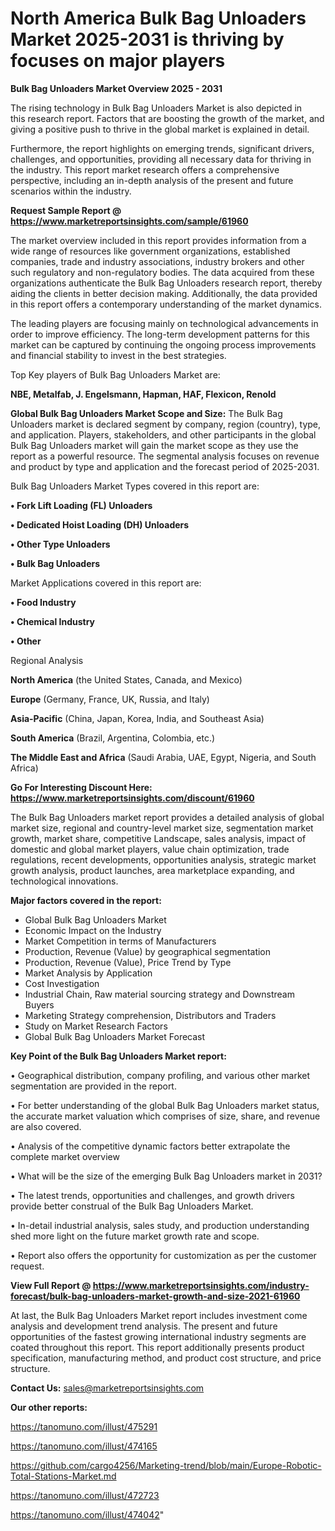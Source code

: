 # North America Bulk Bag Unloaders Market 2025-2031 is thriving by focuses on major players

<Strong> Bulk Bag Unloaders Market Overview 2025 - 2031</strong>

The rising technology in Bulk Bag Unloaders Market is also depicted in this research report. Factors that are boosting the growth of the market, and giving a positive push to thrive in the global market is explained in detail.

Furthermore, the report highlights on emerging trends, significant drivers, challenges, and opportunities, providing all necessary data for thriving in the industry. This report market research offers a comprehensive perspective, including an in-depth analysis of the present and future scenarios within the industry.

<strong>Request Sample Report @ <a href=https://www.marketreportsinsights.com/sample/61960>https://www.marketreportsinsights.com/sample/61960</a></strong>

The market overview included in this report provides information from a wide range of resources like government organizations, established companies, trade and industry associations, industry brokers and other such regulatory and non-regulatory bodies. The data acquired from these organizations authenticate the Bulk Bag Unloaders research report, thereby aiding the clients in better decision making. Additionally, the data provided in this report offers a contemporary understanding of the market dynamics.

The leading players are focusing mainly on technological advancements in order to improve efficiency. The long-term development patterns for this market can be captured by continuing the ongoing process improvements and financial stability to invest in the best strategies.

Top Key players of Bulk Bag Unloaders Market are:

<strong>NBE, Metalfab, J. Engelsmann, Hapman, HAF, Flexicon, Renold</strong>

<strong><b>Global Bulk Bag Unloaders Market Scope and Size:</b></strong>
The Bulk Bag Unloaders market is declared segment by company, region (country), type, and application. Players, stakeholders, and other participants in the global Bulk Bag Unloaders market will gain the market scope as they use the report as a powerful resource. The segmental analysis focuses on revenue and product by type and application and the forecast period of 2025-2031.

Bulk Bag Unloaders Market Types covered in this report are:

<strong>• Fork Lift Loading (FL) Unloaders

• Dedicated Hoist Loading (DH) Unloaders

• Other Type Unloaders

• Bulk Bag Unloaders</strong>

Market Applications covered in this report are:

<strong>• Food Industry

• Chemical Industry

• Other</strong> 

Regional Analysis

<strong>North America</strong> (the United States, Canada, and Mexico)

<strong>Europe</strong> (Germany, France, UK, Russia, and Italy)

<strong>Asia-Pacific</strong> (China, Japan, Korea, India, and Southeast Asia)

<strong>South America</strong> (Brazil, Argentina, Colombia, etc.)

<strong>The Middle East and Africa</strong> (Saudi Arabia, UAE, Egypt, Nigeria, and South Africa)

<strong>Go For Interesting Discount Here: <a href=https://www.marketreportsinsights.com/discount/61960>https://www.marketreportsinsights.com/discount/61960</a></strong>

The Bulk Bag Unloaders market report provides a detailed analysis of global market size, regional and country-level market size, segmentation market growth, market share, competitive Landscape, sales analysis, impact of domestic and global market players, value chain optimization, trade regulations, recent developments, opportunities analysis, strategic market growth analysis, product launches, area marketplace expanding, and technological innovations.

<strong><b>Major factors covered in the report:</b></strong>
<ul>
  <li>Global Bulk Bag Unloaders Market </li>
  <li>Economic Impact on the Industry</li>
  <li>Market Competition in terms of Manufacturers</li>
  <li>Production, Revenue (Value) by geographical segmentation</li>
  <li>Production, Revenue (Value), Price Trend by Type</li>
  <li>Market Analysis by Application</li>
  <li>Cost Investigation</li>
  <li>Industrial Chain, Raw material sourcing strategy and Downstream Buyers</li>
  <li>Marketing Strategy comprehension, Distributors and Traders</li>
  <li>Study on Market Research Factors</li>
  <li>Global Bulk Bag Unloaders Market Forecast</li>
</ul>

<strong><b>Key Point of the Bulk Bag Unloaders Market report:</b></strong>

• Geographical distribution, company profiling, and various other market segmentation are provided in the report.

• For better understanding of the global Bulk Bag Unloaders market status, the accurate market valuation which comprises of size, share, and revenue are also covered.

• Analysis of the competitive dynamic factors better extrapolate the complete market overview

• What will be the size of the emerging Bulk Bag Unloaders market in 2031?

• The latest trends, opportunities and challenges, and growth drivers provide better construal of the Bulk Bag Unloaders Market.

• In-detail industrial analysis, sales study, and production understanding shed more light on the future market growth rate and scope.

• Report also offers the opportunity for customization as per the customer request.

<strong><b>View Full Report @ <a href=https://www.marketreportsinsights.com/industry-forecast/bulk-bag-unloaders-market-growth-and-size-2021-61960>https://www.marketreportsinsights.com/industry-forecast/bulk-bag-unloaders-market-growth-and-size-2021-61960</a></b></strong>


At last, the Bulk Bag Unloaders Market report includes investment come analysis and development trend analysis. The present and future opportunities of the fastest growing international industry segments are coated throughout this report. This report additionally presents product specification, manufacturing method, and product cost structure, and price structure.

<strong>Contact Us:</strong>
sales@marketreportsinsights.com

<strong>Our other reports:</strong>

<a href=https://tanomuno.com/illust/475291>https://tanomuno.com/illust/475291</a>

<a href=https://tanomuno.com/illust/474165>https://tanomuno.com/illust/474165</a>

<a href=https://github.com/cargo4256/Marketing-trend/blob/main/Europe-Robotic-Total-Stations-Market.md>https://github.com/cargo4256/Marketing-trend/blob/main/Europe-Robotic-Total-Stations-Market.md</a>

<a href=https://tanomuno.com/illust/472723>https://tanomuno.com/illust/472723</a>

<a href=https://tanomuno.com/illust/474042>https://tanomuno.com/illust/474042</a>"
